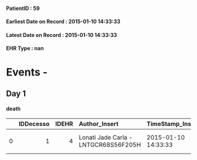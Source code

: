 
#### PatientID : 59
#### Earliest Date on Record : 2015-01-10 14:33:33
#### Latest Date on Record : 2015-01-10 14:33:33
#### EHR Type : nan

# Events - 

## Day 1

#### death
|    |   IDDecesso |   IDEHR | Author_Insert                        | TimeStamp_Insert    |   PatientID |   IDDigitalSignDocument | Date                | Luogo_decesso     |
|---:|------------:|--------:|:-------------------------------------|:--------------------|------------:|------------------------:|:--------------------|:------------------|
|  0 |           1 |       4 | Lonati Jade Carla - LNTGCR68S56F205H | 2015-01-10 14:33:33 |          59 |                    1243 | 2015-01-09 16:15:00 | Vidas Hospice # 1 |



